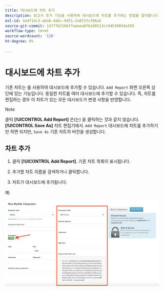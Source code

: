 ```yaml
---
title: 대시보드에 차트 추가
description: 보고서 추가 기능을 사용하여 대시보드에 차트를 추가하는 방법을 알아봅니다.
exl-id: 4a4f14c3-a6ab-4abc-9451-2a0f2fcf06a2
source-git-commit: 14777b216bf7aaeea0fb2d0513cc94539034a359
workflow-type: tm+mt
source-wordcount: '120'
ht-degree: 0%

---
```


# 대시보드에 차트 추가

기존 차트는 를 사용하여 대시보드에 추가할 수 있습니다. `Add Report` 화면 오른쪽 상단에 있는 기능입니다. 동일한 차트를 여러 대시보드에 추가할 수 있습니다. 즉, 차트를 편집하는 경우 이 차트가 있는 모든 대시보드가 변경 사항을 반영합니다.

>[!NOTE]
>
>클릭 **[!UICONTROL Add Report]** 은(는) 을 클릭하는 것과 같지 않습니다. **[!UICONTROL Save As]** 차트 편집기에서. `Add Report` 대시보드에 차트를 추가하기만 하면 되지만, `Save As` 기존 차트의 버전을 생성합니다.

## 차트 추가

1. 클릭 **[!UICONTROL Add Report]**. 기존 차트 목록이 표시됩니다.

1. 추가할 차트 이름을 검색하거나 클릭합니다.

1. 차트가 대시보드에 추가됩니다.

예:

![차트 추가](../../assets/sql-integration-encrypted-yes.png)
